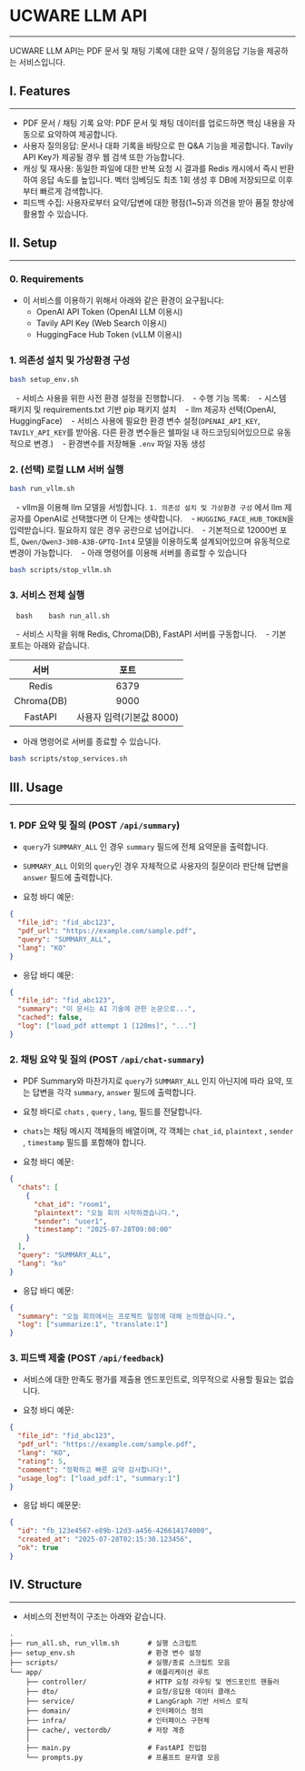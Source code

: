 
# UCWARE LLM API  
___
UCWARE LLM API는 PDF 문서 및 채팅 기록에 대한 요약 / 질의응답 기능을 제공하는 서비스입니다.

## I. Features
___
- PDF 문서 / 채팅 기록 요약: PDF 문서 및 채팅 데이터를 업로드하면 핵심 내용을 자동으로 요약하여 제공합니다.
- 사용자 질의응답: 문서나 대화 기록을 바탕으로 한 Q&A 기능을 제공합니다. Tavily API Key가 제공될 경우 웹 검색 또한 가능합니다.
- 캐싱 및 재사용: 동일한 파일에 대한 반복 요청 시 결과를 Redis 캐시에서 즉시 반환하여 응답 속도를 높입니다. 벡터 임베딩도 최초 1회 생성 후 DB에 저장되므로 이후부터 빠르게 검색합니다.  
- 피드백 수집: 사용자로부터 요약/답변에 대한 평점(1~5)과 의견을 받아 품질 향상에 활용할 수 있습니다.

## II. Setup
___
### 0. Requirements
- 이 서비스를 이용하기 위해서 아래와 같은 환경이 요구됩니다: 
	- OpenAI API Token (OpenAI LLM 이용시)
	- Tavily API Key (Web Search 이용시)
	- HuggingFace Hub Token (vLLM 이용시)

### 1. 의존성 설치 및 가상환경 구성
```bash
bash setup_env.sh
```
   - 서비스 사용을 위한 사전 환경 설정을 진행합니다.
   - 수행 기능 목록:
	   - 시스템 패키지 및 requirements.txt 기반 pip 패키지 설치
	   - llm 제공자 선택(OpenAI, HuggingFace)
	   - 서비스 사용에 필요한 환경 변수 설정(`OPENAI_API_KEY`, `TAVILY_API_KEY`를 받아옴. 다른 환경 변수들은 쉘파일 내 하드코딩되어있으므로 유동적으로 변경.)
	   - 환경변수를 저장해둘 `.env` 파일 자동 생성

### 2. (선택) 로컬 LLM 서버 실행

```bash
bash run_vllm.sh
```

   - vllm을 이용해 llm 모델을 서빙합니다. `1. 의존성 설치 및 가상환경 구성` 에서 llm 제공자를 OpenAI로 선택했다면 이 단계는 생략합니다.
   - `HUGGING_FACE_HUB_TOKEN`을 입력받습니다. 필요하지 않은 경우 공란으로 넘어갑니다.
   - 기본적으로 12000번 포트, `Qwen/Qwen3-30B-A3B-GPTQ-Int4` 모델을 이용하도록 설계되어있으며 유동적으로 변경이 가능합니다.
   - 아래 명령어를 이용해 서버를 종료할 수 있습니다
```bash
bash scripts/stop_vllm.sh   
```
  

### 3. 서비스 전체 실행

   ```bash
   bash run_all.sh
   ```

   - 서비스 시작을 위해 Redis, Chroma(DB), FastAPI 서버를 구동합니다.
   - 기본 포트는 아래와 같습니다.

|     서버     |        포트        |
| :--------: | :--------------: |
|   Redis    |       6379       |
| Chroma(DB) |       9000       |
|  FastAPI   | 사용자 입력(기본값 8000) |
- 아래 명령어로 서버를 종료할 수 있습니다.
```bash
bash scripts/stop_services.sh
```
## III. Usage
___

### 1. PDF 요약 및 질의 (POST `/api/summary`)
- `query`가 `SUMMARY_ALL` 인 경우 `summary` 필드에 전체 요약문을 출력합니다.
- `SUMMARY_ALL` 이외의 `query`인 경우 자체적으로 사용자의 질문이라 판단해 답변을 `answer` 필드에 출력합니다.

-  요청 바디 예문:
```json
{
  "file_id": "fid_abc123",
  "pdf_url": "https://example.com/sample.pdf",
  "query": "SUMMARY_ALL",
  "lang": "KO"
}
```

- 응답 바디 예문:
```json
{
  "file_id": "fid_abc123",
  "summary": "이 문서는 AI 기술에 관한 논문으로...",
  "cached": false,
  "log": ["load_pdf attempt 1 [120ms]", "..."]
}
```
### 2. 채팅 요약 및 질의 (POST `/api/chat-summary`)
- PDF Summary와 마찬가지로 `query`가 `SUMMARY_ALL` 인지 아닌지에 따라 요약, 또는 답변을 각각 `summary`, `answer` 필드에 출력합니다.
- 요청 바디로 `chats` , `query` , `lang`, 필드를 전달합니다.
- `chats`는 채팅 메시지 객체들의 배열이며, 각 객체는 `chat_id`, `plaintext` , `sender` , `timestamp` 필드를 포함해야 합니다.

- 요청 바디 예문:
```json
{
  "chats": [
    {
      "chat_id": "room1",
      "plaintext": "오늘 회의 시작하겠습니다.",
      "sender": "user1",
      "timestamp": "2025-07-28T09:00:00"
    }
  ],
  "query": "SUMMARY_ALL",
  "lang": "ko"
}
```

- 응답 바디 예문:
```json
{
  "summary": "오늘 회의에서는 프로젝트 일정에 대해 논의했습니다.",
  "log": ["summarize:1", "translate:1"]
}
```
### 3. 피드백 제출 (POST `/api/feedback`)
- 서비스에 대한 만족도 평가를 제출용 엔드포인트로, 의무적으로 사용할 필요는 없습니다.
  
- 요청 바디 예문:
```json
{
  "file_id": "fid_abc123",
  "pdf_url": "https://example.com/sample.pdf",
  "lang": "KO",
  "rating": 5,
  "comment": "정확하고 빠른 요약 감사합니다!",
  "usage_log": ["load_pdf:1", "summary:1"]
}
```

- 응답 바디 예문문:
```json
{
  "id": "fb_123e4567-e89b-12d3-a456-426614174000",
  "created_at": "2025-07-28T02:15:30.123456",
  "ok": true
}
```

## IV. Structure
___

- 서비스의 전반적이 구조는 아래와 같습니다.
```
.
├── run_all.sh, run_vllm.sh       # 실행 스크립트
├── setup_env.sh                  # 환경 변수 설정
├── scripts/                      # 실행/종료 스크립트 모음
└── app/                          # 애플리케이션 루트
    ├── controller/               # HTTP 요청 라우팅 및 엔드포인트 핸들러
    ├── dto/                      # 요청/응답용 데이터 클래스
    ├── service/                  # LangGraph 기반 서비스 로직
    ├── domain/                   # 인터페이스 정의
    ├── infra/                    # 인터페이스 구현체
    ├── cache/, vectordb/         # 저장 계층
    │
	├── main.py                   # FastAPI 진입점
    └── prompts.py                # 프롬프트 문자열 모음
```
